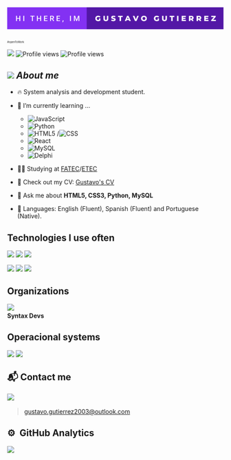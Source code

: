 # <img src="hi-there,-im-gustavo-gutierrez.svg">
<p style="font-size: 6px;">#openToWork</p>

<p align="left">
 <img style="width: 100px !important" src="http://ForTheBadge.com/images/badges/built-with-love.svg"/>
 <img src="https://komarev.com/ghpvc/?username=Gustavo2022003&color=green" alt="Profile views" /> 
 <img style="width: 110px !important" src="https://img.shields.io/github/followers/Gustavo2022003.svg?style=for-the-badge&logo=Follow&maxAge=2592000" alt="Profile views"/>
</p>

## <img height="40" src="https://emoji.gg/assets/emoji/7333-parrotdance.gif">&nbsp;***About me***

- 🔥 System analysis and development student.
- 🌱 I’m currently learning ...
  - ![JavaScript](https://img.shields.io/badge/-JavaScript-05122A?style=flat-square&logo=javascript)&nbsp;
  - ![Python](https://img.shields.io/badge/-Python-05122A?style=flat-square&logo=python)&nbsp;
  - ![HTML5](https://img.shields.io/badge/-HTML-05122A?style=flat-square&logo=html5)&nbsp;/![CSS](https://img.shields.io/badge/-CSS-05122A?style=flat-square&logo=css3)&nbsp;
  - ![React](https://img.shields.io/badge/-ReactNative-05122A?style=flat-square&logo=react)&nbsp;
  - ![MySQL](https://img.shields.io/badge/-MySQL-05122A?style=flat-square&logo=mysql)&nbsp;
  - ![Delphi](https://img.shields.io/badge/-Delphi-05122A?style=flat-square&logo=delphi)&nbsp;

- 👨‍💻 Studying at [FATEC](https://fatecmm.edu.br/)/[ETEC](https://www.pfalves.com.br/)

- 📑 Check out my CV: [Gustavo's CV](https://curriculum-gustavo.netlify.app/)

- 💬 Ask me about **HTML5, CSS3, Python, MySQL**

- 📖 Languages: English (Fluent), Spanish (Fluent) and Portuguese (Native).

## Technologies I use often

<p>
  <img src="https://img.shields.io/badge/Python-4ea6d9?style=for-the-badge&logo=python&logoColor=white">
  <img src="https://img.shields.io/badge/HTML-e38914?style=for-the-badge&logo=html5&logoColor=white">
  <img src="https://img.shields.io/badge/CSS-1a4fc9?&style=for-the-badge&logo=css3&logoColor=white">
</p>

<p>
  <img src="https://img.shields.io/badge/JavaScript-F7DF1E?style=for-the-badge&logo=javascript&logoColor=black">
  <img src="https://img.shields.io/badge/Bootstrap-8c4ed9?style=for-the-badge&logo=bootstrap&logoColor=white">
  <img src="https://img.shields.io/badge/MySQL-3776AB?style=for-the-badge&logo=mysql&logoColor=white">
</p>

## Organizations
<a src="https://github.com/Syntax-Developers"><img style="width: 80px" src="https://avatars.githubusercontent.com/u/108991570?s=400&u=69d0ab26820e2b1094fade8877f6892f06e1639c&v=4"></a>
<br>
**Syntax Devs**

## Operacional systems
<p>
 <img src="https://img.shields.io/badge/Windows-0077B5?style=for-the-badge&logo=windows&logoColor=white">
 <img src="https://img.shields.io/badge/Ubuntu-0077B5?style=for-the-badge&logo=ubuntu&logoColor=white">
</p>

## 📬 Contact me

<a href="https://www.linkedin.com/in/gustavo-gutierrez-9b101b19b/" target="_blank"><img src="https://img.shields.io/badge/LinkedIn-0077B5?style=for-the-badge&logo=linkedin&logoColor=white"></a>

> gustavo.gutierrez2003@outlook.com

## ⚙️ &nbsp;GitHub Analytics

<div>
    <a href="https://github.com/Gustavo2022003">
    <img height="180em" src="https://github-readme-stats.vercel.app/api?username=Gustavo2022003&show_icons=true&theme=tokyonight&include_all_commits=true&count_private-true">
</div>
